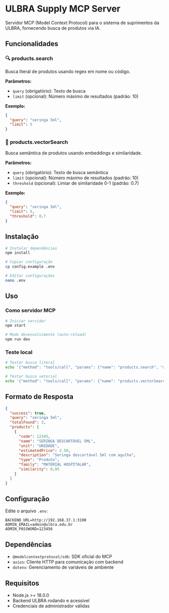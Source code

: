 # ULBRA Supply MCP Server

Servidor MCP (Model Context Protocol) para o sistema de suprimentos da ULBRA, fornecendo busca de produtos via IA.

## Funcionalidades

### 🔍 **products.search**
Busca literal de produtos usando regex em nome ou código.

**Parâmetros:**
- `query` (obrigatório): Texto de busca
- `limit` (opcional): Número máximo de resultados (padrão: 10)

**Exemplo:**
```json
{
  "query": "seringa 5ml",
  "limit": 5
}
```

### 🧠 **products.vectorSearch**
Busca semântica de produtos usando embeddings e similaridade.

**Parâmetros:**
- `query` (obrigatório): Texto de busca semântica
- `limit` (opcional): Número máximo de resultados (padrão: 10)
- `threshold` (opcional): Limiar de similaridade 0-1 (padrão: 0.7)

**Exemplo:**
```json
{
  "query": "seringa 5ml",
  "limit": 5,
  "threshold": 0.7
}
```

## Instalação

```bash
# Instalar dependências
npm install

# Copiar configuração
cp config.example .env

# Editar configurações
nano .env
```

## Uso

### Como servidor MCP
```bash
# Iniciar servidor
npm start

# Modo desenvolvimento (auto-reload)
npm run dev
```

### Teste local
```bash
# Testar busca literal
echo '{"method": "tools/call", "params": {"name": "products.search", "arguments": {"query": "seringa 5ml", "limit": 5}}}' | node index.js

# Testar busca vetorial
echo '{"method": "tools/call", "params": {"name": "products.vectorSearch", "arguments": {"query": "seringa 5ml", "limit": 5}}}' | node index.js
```

## Formato de Resposta

```json
{
  "success": true,
  "query": "seringa 5ml",
  "totalFound": 3,
  "products": [
    {
      "code": 12345,
      "name": "SERINGA DESCARTÁVEL 5ML",
      "unit": "UNIDADE",
      "estimatedPrice": 2.50,
      "description": "Seringa descartável 5ml com agulha",
      "type": "Produto",
      "family": "MATERIAL HOSPITALAR",
      "similarity": 0.95
    }
  ]
}
```

## Configuração

Edite o arquivo `.env`:

```env
BACKEND_URL=http://192.168.37.1:3100
ADMIN_EMAIL=admin@ulbra.edu.br
ADMIN_PASSWORD=123456
```

## Dependências

- `@modelcontextprotocol/sdk`: SDK oficial do MCP
- `axios`: Cliente HTTP para comunicação com backend
- `dotenv`: Gerenciamento de variáveis de ambiente

## Requisitos

- Node.js >= 18.0.0
- Backend ULBRA rodando e acessível
- Credenciais de administrador válidas


